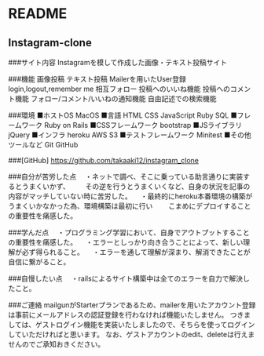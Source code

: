 # README
## Instagram-clone

###サイト内容
Instagramを模して作成した画像・テキスト投稿サイト

###機能
画像投稿
テキスト投稿
Mailerを用いたUser登録
login,logout,remember me
相互フォロー
投稿へのいいね機能
投稿へのコメント機能
フォロー/コメント/いいねの通知機能
自由記述での検索機能

###環境
■ホストOS
MacOS
■言語
HTML CSS JavaScript 
Ruby SQL
■フレームワーク
Ruby on Rails
■CSSフレームワーク
bootstrap
■JSライブラリ
jQuery
■インフラ
heroku AWS S3
■テストフレームワーク
Minitest
■その他ツールなど
Git GitHub 

###[GitHub]
https://github.com/takaaki12/instagram_clone

###自分が苦労した点
　・ネットで調べ、そこに乗っている助言通りに実装するとうまくいかず、
　　その逆を行うとうまくいくなど、自身の状況を記事の内容がマッチしていない時に苦労した。
　・最終的にheroku本番環境の構築がうまくいかなかった為、環境構築は最初に行い
　　こまめにデプロイすることの重要性を痛感した。

###学んだ点
　・プログラミング学習において、自身でアウトプットすることの重要性を痛感した。
　・エラーとしっかり向き合うことによって、新しい理解が必ず得られること。
　・エラーを通して理解が深まり、解消できたことが自信に繋がること。

###自慢したい点
　・railsによるサイト構築中は全てのエラーを自力で解決したこと。

###ご連絡
mailgunがStarterプランであるため、mailerを用いたアカウント登録は事前にメールアドレスの認証登録を行わなければ機能いたしません。
つきましては、ゲストログイン機能を実装いたしましたので、そちらを使ってログインしていただければと思います。
なお、ゲストアカウントのedit、deleteは行えませんのでご承知おきください。
